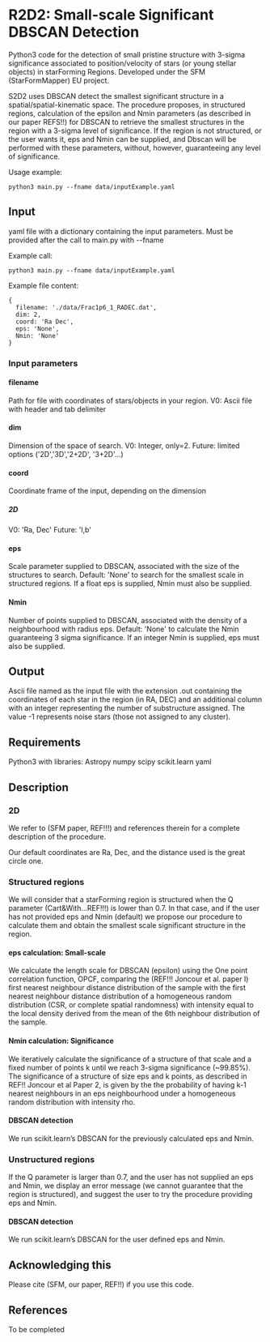 # R2D2: Small-scale Significant DBSCAN Detection

Python3 code for the detection of small pristine structure with 3-sigma significance associated to position/velocity of stars (or young stellar objects) in starForming Regions. Developed under the SFM (StarFormMapper) EU project.

S2D2 uses DBSCAN detect the smallest significant structure in a spatial/spatial-kinematic space. The procedure proposes, in structured regions, calculation of the epsilon and Nmin parameters (as described in our paper REFS!!) for DBSCAN to retrieve the smallest structures in the region with a 3-sigma level of significance. If the region is not structured, or the user wants it, eps and Nmin can be supplied, and Dbscan will be performed with these parameters, without, however, guaranteeing any level of significance.

Usage example:
```
python3 main.py --fname data/inputExample.yaml 
```

## Input

yaml file with a dictionary containing the input parameters. Must be provided after the call to main.py with --fname

Example call:
```
python3 main.py --fname data/inputExample.yaml 
```

Example file content:
```
{
  filename: './data/Frac1p6_1_RADEC.dat',
  dim: 2,
  coord: 'Ra Dec',
  eps: 'None',
  Nmin: 'None'
}
```

### Input parameters

#### filename
Path for file with coordinates of stars/objects in your region.
V0: Ascii file with header and tab delimiter

#### dim
Dimension of the space of search.
V0: Integer, only=2.
Future: limited options ('2D','3D','2+2D', '3+2D'...)

#### coord
Coordinate frame of the input, depending on the dimension
##### 2D
V0: 'Ra, Dec'
Future: 'l,b'

#### eps
Scale parameter supplied to DBSCAN, associated with the size of the structures to search.
Default: 'None' to search for the smallest scale in structured regions.
If a float eps is supplied, Nmin must also be supplied.


#### Nmin
Number of points supplied to DBSCAN, associated with the density of a neighbourhood with radius eps.
Default: 'None' to calculate the Nmin guaranteeing 3 sigma significance.
If an integer Nmin is supplied, eps must also be supplied.

## Output
Ascii file named as the input file with the extension .out containing the coordinates of each star in the region (in RA, DEC) and an additional column with an integer representing the number of substructure assigned. The value -1 represents noise stars (those not assigned to any cluster).

## Requirements
Python3 with libraries:
	Astropy
	numpy
	scipy
	scikit.learn
	yaml

## Description

### 2D
We refer to (SFM paper, REF!!!) and references therein for a complete description of the procedure.

Our default coordinates are Ra, Dec, and the distance used is the great circle one. 

### Structured regions
We will consider that a starForming region is structured when the Q parameter (Cart&With…REF!!!) is lower than 0.7. In that case, and if the user has not provided eps and Nmin (default) we propose our procedure to calculate them and obtain the smallest scale significant structure in the region.

#### eps calculation: Small-scale
We calculate the length scale for DBSCAN (epsilon) using the One point correlation function, OPCF, comparing the (REF!!! Joncour et al. paper I) first nearest neighbour distance distribution of the sample with the first nearest neighbour distance distribution of a homogeneous random distribution (CSR, or complete spatial randomness) with intensity equal to the local density derived from the mean of the 6th neighbour distribution of the sample.

#### Nmin calculation: Significance
We iteratively calculate the significance of a structure of that scale and a fixed number of points k until we reach 3-sigma significance (~99.85%). The significance of a structure of size eps and k points, as described in REF!! Joncour et al Paper 2, is given by the the probability of having k-1 nearest neighbours in an eps neighbourhood under a homogeneous random distribution with intensity rho.

#### DBSCAN detection

We run scikit.learn’s DBSCAN for the previously calculated eps and Nmin. 


### Unstructured regions

If the Q parameter is larger than 0.7, and the user has not supplied an eps and Nmin, we display an error message (we cannot guarantee that the region is structured), and suggest the user to try the procedure providing eps and Nmin.

#### DBSCAN detection
We run scikit.learn’s DBSCAN for the user defined eps and Nmin.

## Acknowledging this
Please cite (SFM, our paper, REF!!) if you use this code. 

## References

To be completed



